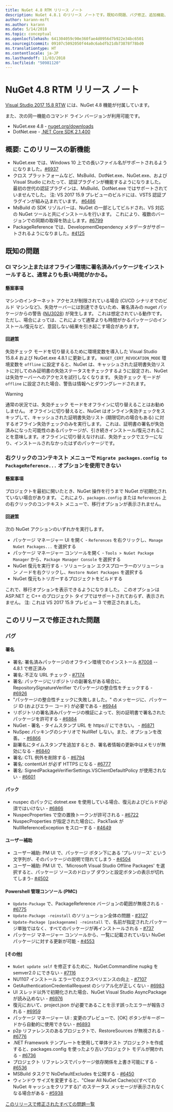 ```yaml
---
title: NuGet 4.8 RTM リリース ノート
description: NuGet 4.8.1 のリリース ノートです。既知の問題、バグ修正、追加機能、および DCR について示します。
author: karann-msft
ms.author: karann
ms.date: 5/14/2018
ms.topic: conceptual
ms.openlocfilehash: 641304059c90e360fae4d0956d7b922e34bc6501
ms.sourcegitcommit: 09107c5092050f44a0c6abdfb21db73878f78bd0
ms.translationtype: HT
ms.contentlocale: ja-JP
ms.lasthandoff: 11/03/2018
ms.locfileid: "50981120"
---
```

# <a name="nuget-48-rtm-release-notes"></a>NuGet 4.8 RTM リリース ノート

[Visual Studio 2017 15.8 RTW](https://www.visualstudio.com/news/releasenotes/vs2017-relnotes) には、NuGet 4.8 機能が付属しています。


また、次の同一機能のコマンド ライン バージョンが利用可能です。
* NuGet.exe 4.8 - [nuget.org/downloads](https://nuget.org/downloads)
* DotNet.exe - [.NET Core SDK 2.1.400](https://www.microsoft.com/net/download/visual-studio-sdks)


## <a name="summary-whats-new-in-this-release"></a>概要: このリリースの新機能
* NuGet.exe では、Windows 10 上での長いファイル名がサポートされるようになりました。[#6937](https://github.com/NuGet/Home/issues/6937)
* クロス プラットフォームなど、MsBuild、DotNet.exe、NuGet.exe、および Visual Studio にわたって、認証プラグインが機能するようになりました。 最初の世代の認証プラグインは、MsBuild、DotNet.exe ではサポートされていませんでした。 注: VS 2017 15.9 プレビューのビルドには、VSTS 認証プラグインが組み込まれています。 [#6486](https://github.com/NuGet/Home/issues/6486)
* MsBuild の SDK リゾルバーは、NuGet の一部としてビルドされ、VS 対応の NuGet ツールと共にインストールを行います。 これにより、複数のバージョンでの同期の取得を防止します。[#6799](https://github.com/NuGet/Home/issues/6799)
* PackageReference では、DevelopmentDependency メタデータがサポートされるようになりました。[#4125](https://github.com/NuGet/Home/issues/4125)

## <a name="known-issues"></a>既知の問題
### <a name="installing-signed-packages-on-a-ci-machine-or-in-an-offline-environment-takes-longer-than-usual"></a>CI マシン上またはオフライン環境に署名済みパッケージをインストールすると、通常よりも長い時間がかかる。

#### <a name="issue"></a>懸案事項
マシンのインターネット アクセスが制限されている場合 (CI/CD シナリオでのビルド マシンなど)、失効サーバーには到達できないため、署名済みの nuget パッケージからの警告 ([NU3028](https://docs.microsoft.com/en-us/nuget/reference/errors-and-warnings/nu3028)) が発生します。 これは想定されている動作です。 ただし、場合によっては、これによって通常よりも時間がかるパッケージのインストール/復元など、意図しない結果を引き起こす場合があります。

#### <a name="workaround"></a>回避策
失効チェック モードを切り替えるために環境変数を導入した Visual Studio 15.8.4 および NuGet.exe 4.8.1 に更新します。
`NUGET_CERT_REVOCATION_MODE` 環境変数を `offline` に設定すると、NuGet は、キャッシュされた証明書失効リストに対してのみ証明書の失効ステータスをチェックするように設定され、NuGet は失効サーバーへのアクセスを試行しなくなります。 失効チェック モードが `offline` に設定された場合、警告は情報へとダウングレードされます。

> [!Warning]
> 通常の状況では、失効チェック モードをオフラインに切り替えることはお勧めしません。 オフラインに切り替えると、NuGet はオンライン失効チェックをスキップして、キャッシュされた証明書失効リスト (期限切れの場合もある) に対するオフライン失効チェックのみを実行します。 これは、証明書の署名が失効済みになった可能性のあるパッケージが、引き続きインストール/復元されることを意味します。オフラインに切り替えなければ、失効チェックでエラーになり、インストールされなかったはずのパッケージです。

### <a name="the-migrate-packagesconfig-to-packagereference-option-is-not-available-in-the-right-click-context-menu"></a>右クリックのコンテキスト メニューで `Migrate packages.config to PackageReference...` オプションを使用できない

#### <a name="issue"></a>懸案事項

プロジェクトを最初に開いたとき、NuGet 操作を行うまで NuGet が初期化されていない場合があります。 これにより、`packages.config` または `References` 上の右クリックのコンテキスト メニューで、移行オプションが表示されません。

#### <a name="workaround"></a>回避策

次の NuGet アクションのいずれかを実行します。
* パッケージ マネージャー UI を開く - `References` を右クリックし、`Manage NuGet Packages...` を選択する
* パッケージ マネージャー コンソールを開く - `Tools > NuGet Package Manager` から、`Package Manager Console` を選択する
* NuGet 復元を実行する - ソリューション エクスプローラーのソリューション ノードを右クリックし、`Restore NuGet Packages` を選択する
* NuGet 復元もトリガーするプロジェクトをビルドする

これで、移行オプションを表示できるようになりました。 このオプションは ASP.NET と C++ のプロジェクト タイプではサポートされておらず、表示されません。
注: これは VS 2017 15.9 プレビュー 3 で修正されました。

## <a name="issues-fixed-in-this-release"></a>このリリースで修正された問題

### <a name="bugs"></a>バグ
#### <a name="signing"></a>署名
* 署名: 署名済みパッケージのオフライン環境でのインストール [#7008](https://github.com/NuGet/Home/issues/7008) -- 4.8.1 で修正済み
* 署名: 不正な URL チェック - [#7174](https://github.com/NuGet/Home/issues/7174)
* 署名: パッケージにリポジトリの副署名がある場合に、RepositorySignatureVerifier でパッケージの整合性をチェックする - [#6926](https://github.com/NuGet/Home/issues/6926)
* "パッケージの整合性チェックに失敗しました。" のメッセージに、パッケージ ID (およびエラー コード) が必要である - [#6944](https://github.com/NuGet/Home/issues/6944)
* リポジトリの署名済みパッケージの検証によって、別の証明書で署名されたパッケージを許可する - [#6884](https://github.com/NuGet/Home/issues/6884)
* NuGet - 署名 - タイムスタンプ URL を https:// にできない。 - [#6871](https://github.com/NuGet/Home/issues/6871)
* NuSpec パッキングのシナリオで NullRef しない。また、オプションを改善。 - [#6866](https://github.com/NuGet/Home/issues/6866)
* 副署名にタイムスタンプを追加するとき、署名者情報の更新中はメモリが無効になる - [#6840](https://github.com/NuGet/Home/issues/6840)
* 署名: CTL 例外を削除する - [#6794](https://github.com/NuGet/Home/issues/6794)
* 署名:  contentUrl が必ず HTTPS になる - [#6777](https://github.com/NuGet/Home/issues/6777)
* 署名: SignedPackageVerifierSettings.VSClientDefaultPolicy が使用されない - [#6601](https://github.com/NuGet/Home/issues/6601)


#### <a name="pack"></a>パック
* nuspec のパックに dotnet.exe を使用している場合、復元およびビルドが必須ではいけない - [#6866](https://github.com/NuGet/Home/issues/6866)
* NuspecProperties で空の置換トークンが許可される  - [#6722](https://github.com/NuGet/Home/issues/6722)
* NuspecProperties が指定された場合に、PackTask が NullReferenceException をスローする - [#4649](https://github.com/NuGet/Home/issues/4649)

#### <a name="accessibility"></a>ユーザー補助
* ユーザー補助: PM UI で、パッケージ ボタン下にある 'プレリリース' という文字列が、そのパッケージの説明で隠れてしまう - [#4504](https://github.com/NuGet/Home/issues/4504)
* ユーザー補助: PM UI で、'Microsoft Visual Studio Offline Packages' を選択すると、パッケージ ソースのドロップ ダウンと設定ボタンの表示が切れてしまう- [#4502](https://github.com/NuGet/Home/issues/4502)

#### <a name="powershell-management-console-pmc"></a>Powershell 管理コンソール (PMC)
* `Update-Package` で、PackageReference バージョンの範囲が無視される - [#6775](https://github.com/NuGet/Home/issues/6775)
* `Update-Package -reinstall` のソリューション全体の問題 - [#3127](https://github.com/NuGet/Home/issues/3127)
* `Update-Package [packagename] -reinstall` で、名前が指定されたパッケージ単独ではなく、すべてのパッケージが再インストールされる - [#737](https://github.com/NuGet/Home/issues/737)
* パッケージ マネージャー コンソールから、一覧に記載されていない NuGet パッケージに対する更新が可能 - [#4553](https://github.com/NuGet/Home/issues/4553)

#### <a name="misc"></a>[その他]
* `NuGet update self` を修正するために、NuGet.Commandline nupkg を semver2.0 にできない - [#7116](https://github.com/NuGet/Home/issues/7116)
* NU1107 インストール エラーでのエクスペリエンスの向上 - [#7107](https://github.com/NuGet/Home/issues/7107)
* GetAuthenticationCredentialRequest のシリアル化が正しくない - [#6983](https://github.com/NuGet/Home/issues/6983)
* UI スレッド以外で初期化された場合、NuGet Visual Studio AsyncPackage が読み込めない - [#6976](https://github.com/NuGet/Home/issues/6976)
* 復元において、project.json が必要であることを示す誤ったエラーが報告される - [#6959](https://github.com/NuGet/Home/issues/6959)
* パッケージ マネージャー UI : 変更のプレビューで、[OK] ボタンがキーボードから自動的に使用できない - [#6893](https://github.com/NuGet/Home/issues/6893)
* p2p リファレンスのあるプロジェクトで、RestoreSources が無視される - [#6776](https://github.com/NuGet/Home/issues/6776)
* .NET Framework テンプレートを使用して単体テスト プロジェクトを作成すると、packages.config を使ったより古いプロジェクト モデルが開かれる - [#6736](https://github.com/NuGet/Home/issues/6736)
* プロジェクト リファレンスでパッケージ依存関係を上書き可能にする - [#6536](https://github.com/NuGet/Home/issues/6536)
* MSBuild タスクで NoDefaultExcludes を公開する - [#6450](https://github.com/NuGet/Home/issues/6450)
* ウィンドウ サイズを変更すると、"Clear All NuGet Cache(s)\(すべての NuGet キャッシュをクリアする\)" のステータス メッセージが表示されなくなる場合がある - [#5938](https://github.com/NuGet/Home/issues/5938)


[このリリースで修正されたすべての問題一覧](https://github.com/NuGet/Home/issues?q=is%3Aissue+is%3Aclosed+milestone%3A%224.8")
